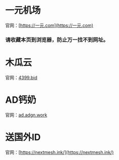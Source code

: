 # 一元机场

官网：[https://一元.com](https://一元.com)

### 请收藏本页到浏览器，防止万一找不到网址。

# 木瓜云
官网：[4399.bid](4399.bid)

# AD钙奶
官网：[ad.adgn.work](https://ad.adgn.work/)

# 送国外ID
官网：[https://nextmesh.ink/](https://nextmesh.ink/)
